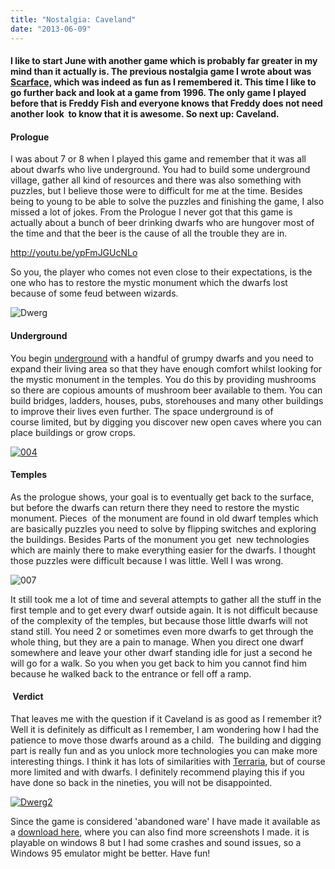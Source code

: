 ```yaml
---
title: "Nostalgia: Caveland"
date: "2013-06-09"
---
```


#### I like to start June with another game which is probably far greater in my mind than it actually is. The previous nostalgia game I wrote about was [Scarface,](http://www.legenddiaries.com/articles/grandpas-golden-oldies-scarface/) which was indeed as fun as I remembered it. This time I like to go further back and look at a game from 1996. The only game I played before that is Freddy Fish and everyone knows that Freddy does not need another look  to know that it is awesome. So next up: Caveland.

#### Prologue

I was about 7 or 8 when I played this game and remember that it was all about dwarfs who live underground. You had to build some underground village, gather all kind of resources and there was also something with puzzles, but I believe those were to difficult for me at the time. Besides being to young to be able to solve the puzzles and finishing the game, I also missed a lot of jokes. From the Prologue I never got that this game is actually about a bunch of beer drinking dwarfs who are hungover most of the time and that the beer is the cause of all the trouble they are in.

http://youtu.be/ypFmJGUcNLo

So you, the player who comes not even close to their expectations, is the one who has to restore the mystic monument which the dwarfs lost because of some feud between wizards.

![Dwerg](images/Dwerg.png)

#### Underground

You begin [underground](http://www.youtube.com/watch?v=80AQW6zqP9E) with a handful of grumpy dwarfs and you need to expand their living area so that they have enough comfort whilst looking for the mystic monument in the temples. You do this by providing mushrooms so there are copious amounts of mushroom beer available to them. You can build bridges, ladders, houses, pubs, storehouses and many other buildings to improve their lives even further. The space underground is of course limited, but by digging you discover new open caves where you can place buildings or grow crops.

[![004](images/004.jpg)](http://www.legenddiaries.com/wp-content/uploads/2013/06/004.jpg)

#### **Temples**

As the prologue shows, your goal is to eventually get back to the surface, but before the dwarfs can return there they need to restore the mystic monument. Pieces  of the monument are found in old dwarf temples which are basically puzzles you need to solve by flipping switches and exploring the buildings. Besides Parts of the monument you get  new technologies which are mainly there to make everything easier for the dwarfs. I thought those puzzles were difficult because I was little. Well I was wrong.

![007](images/007.jpg)

It still took me a lot of time and several attempts to gather all the stuff in the first temple and to get every dwarf outside again. It is not difficult because of the complexity of the temples, but because those little dwarfs will not stand still. You need 2 or sometimes even more dwarfs to get through the whole thing, but they are a pain to manage. When you direct one dwarf somewhere and leave your other dwarf standing idle for just a second he will go for a walk. So you when you get back to him you cannot find him because he walked back to the entrance or fell off a ramp.

####  Verdict

That leaves me with the question if it Caveland is as good as I remember it? Well it is definitely as difficult as I remember, I am wondering how I had the patience to move those dwarfs around as a child.  The building and digging part is really fun and as you unlock more technologies you can make more interesting things. I think it has lots of similarities with [Terraria](http://www.terraria.org/index2.html), but of course more limited and with dwarfs. I definitely recommend playing this if you have done so back in the nineties, you will not be disappointed.

[![Dwerg2](images/Dwerg2.png)](http://www.legenddiaries.com/wp-content/uploads/2013/06/Dwerg2.png)

Since the game is considered 'abandoned ware' I have made it available as a [download here](http://www.legenddiaries.com/other/download-caveland/), where you can also find more screenshots I made. it is playable on windows 8 but I had some crashes and sound issues, so a Windows 95 emulator might be better. Have fun!
